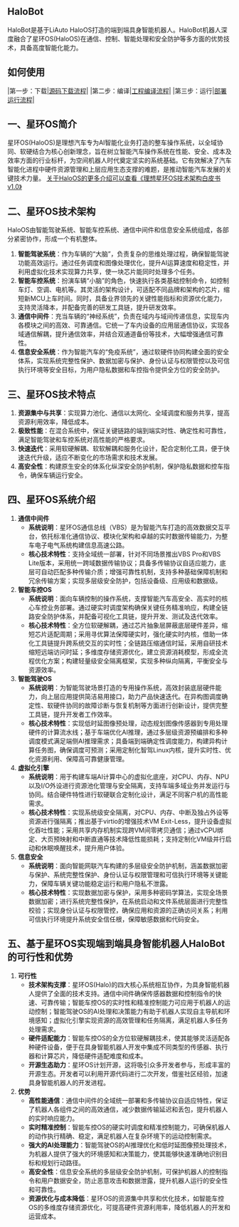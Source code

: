 ## HaloBot
HaloBot是基于LiAuto HaloOS打造的端到端具身智能机器人。HaloBot机器人深度融合了星环OS(HaloOS)在通信、控制、智能处理和安全防护等多方面的优势技术，具备高度智能化能力。

## 如何使用

|第一步：下载|[源码下载流程](quick_start/01_downloading.md)|
|第二步：编译|[工程编译流程](quick_start/02_compiling.md)|
|第三步：运行|[部署运行流程](quick_start/03_running.md)|


## 一、星环OS简介
星环OS(HaloOS)是理想汽车专为AI智能化业务打造的整车操作系统，以全域协同、软硬结合为核心创新理念，旨在树立智能汽车操作系统在性能、安全、成本及效率方面的行业标杆，为空间机器人时代奠定坚实的系统基础。它有效解决了汽车智能化进程中硬件资源管理和上层应用生态支撑的难题，是推动智能汽车发展的关键技术力量。
[关于HaloOS的更多介绍可以查看《理想星环OS技术架构白皮书v1.0》](docs/理想星环OS技术架构白皮书v1.0.pdf)

## 二、星环OS技术架构
HaloOS由智能驾驶系统、智能车控系统、通信中间件和信息安全系统组成，各部分紧密协作，形成一个有机整体。
1. **智能驾驶系统**：作为车辆的“大脑”，负责复杂的思维处理过程，确保智能驾驶功能高效运行。通过任务调度和图像处理优化，提升AI运算速度和稳定性，并利用虚拟化技术实现算力共享，使一块芯片能同时处理多个任务。
2. **智能车控系统**：扮演车辆“小脑”的角色，快速执行各类基础控制命令，如控制车灯、空调、电机等。其灵活的架构设计，可适配不同品牌和架构的芯片，缩短新MCU上车时间。同时，具备业界领先的关键性能指标和资源优化能力，支持灵活降本，并配备完善的研发工具链，提升研发效率。
3. **通信中间件**：充当车辆的“神经系统”，负责在域内与域间传递信息，实现车内各模块之间的高效、可靠通信。它统一了车内设备的应用层通信协议，实现各域通信解耦，提升通信效率，并结合双通道备份等技术，大幅增强通信可靠性。
4. **信息安全系统**：作为智能汽车的“免疫系统”，通过软硬件协同构建全面的安全体系，实现系统完整性保护、数据加密与保护、身份认证与权限管控以及可信执行环境等安全目标，为用户隐私数据和车控指令提供全方位的安全防护。

## 三、星环OS技术特点
1. **资源集中与共享**：实现算力池化、通信以太网化、全域调度和服务共享，提高资源利用效率，降低成本。
2. **极致性能**：在混合系统中，保证关键链路的端到端实时性、确定性和可靠性，满足智能驾驶和车控系统对高性能的严格要求。
3. **快速迭代**：采用软硬解耦、软软解耦和服务化设计，配合定制化工具，便于快速迭代升级，适应不断变化的市场需求和技术发展。
4. **高安全性**：构建原生安全的体系化纵深安全防护机制，保护隐私数据和控车指令，确保车辆运行安全。

## 四、星环OS系统介绍
1. **通信中间件**
    - **系统说明**：星环OS通信总线（VBS）是为智能汽车打造的高效数据交互平台，依托标准化通信协议、模块化架构和卓越的实时数据传输能力，为整车电子电气系统构建信息高速公路。
    - **核心技术特性**：支持全域统一部署，针对不同场景推出VBS Pro和VBS Lite版本，采用统一跨域数据传输协议；具备多传输协议自适应能力，底层可自动匹配多种传输介质；增强可靠性机制，支持多种基础保障机制和冗余传输方案；实现多层级安全防护，包括设备级、应用级和数据级。
2. **智能车控OS**
    - **系统说明**：面向车辆控制的操作系统，支撑智能汽车高安全、高实时的核心车控业务部署。通过硬实时调度架构确保关键任务精准响应，构建全链路安全防护体系，并配备可视化工具链，提升开发、测试及迭代效率。
    - **核心技术特性**：全方位软硬解耦，通过芯片抽象层屏蔽底层硬件差异，缩短芯片适配周期；采用寻优算法保障硬实时，强化硬实时内核，借助一体化工具链提升跨系统交互的实时性；全链路压缩通信时延，采用自研技术缩短远端访问时延；多维度存储资源优化，建立资源消耗模型，形成全流程优化方案；构建轻量级安全隔离框架，实现多种纵向隔离，平衡安全与资源效率。
3. **智能驾驶OS**
    - **系统说明**：为智能驾驶场景打造的专用操作系统，高效封装底层硬件能力，向上层应用提供简洁易用接口，助力产品快速迭代。在异构图调度确定性、软硬件协同的故障诊断与恢复机制等方面进行创新设计，提供完整工具链，提升开发者工作效率。
    - **核心技术特性**：实现低时延图像预处理，动态规划图像传感器到专用处理硬件的计算流水线；基于车端优化AI推理，通过多层级资源预编排和多种调度模式满足端侧AI推理需求；具备端到端确定性调度能力，构建异构计算任务图，确保调度可预测；采用定制化智驾Linux内核，提升实时性、优化资源利用、保障高可靠健康管理。
4. **虚拟化引擎**
    - **系统说明**：用于构建车端AI计算中心的虚拟化底座，对CPU、内存、NPU以及I/O外设进行资源池化管理与安全隔离，支持车端多域业务并发运行与协同。结合硬件特性进行软硬联合定制化设计，满足不同客户机的高性能需求。
    - **核心技术特性**：实现系统级安全隔离，对CPU、内存、中断及独占外设等资源进行强隔离；推出基于virtio的增强技术VM Exit-Less，提升设备虚拟化吞吐性能；采用共享内存机制实现跨VM间零拷贝通信；通过vCPU绑定、大页预映射和中断直通等技术降低性能损耗；支持定制化VM级并行启动和休眠唤醒技术，提升用户体验。
5. **信息安全**
    - **系统说明**：面向智能网联汽车构建的多层级安全防护机制，涵盖数据加密与保护、系统完整性保护、身份认证与权限管理和可信执行环境等关键能力，保障车辆关键功能稳定运行和用户隐私不泄露。
    - **核心技术特性**：实现数据加密与保护，采用多种密码学算法，实现全场景数据加密；进行系统完整性保护，在系统启动和文件系统层面进行完整性校验；实现身份认证与权限管控，确保应用和资源的正确访问关系；利用可信执行环境提升系统安全信任根，保障敏感数据和代码安全。

## 五、基于星环OS实现端到端具身智能机器人HaloBot的可行性和优势
1. **可行性**
    - **技术架构支撑**：星环OS(Halo)的四大核心系统相互协作，为具身智能机器人提供了全面的技术支持。通信中间件确保传感器数据和控制指令的快速、可靠传输；智能车控OS的实时性和精准控制能力可应用于机器人的运动控制；智能驾驶OS的AI处理和决策能力有助于机器人实现自主导航和环境感知；虚拟化引擎实现资源的高效管理和任务隔离，满足机器人多任务处理需求。
    - **硬件适配能力**：智能车控OS的全方位软硬解耦技术，使其能够灵活适配各种硬件设备，便于在具身智能机器人开发中集成不同类型的传感器、执行器和计算芯片，降低硬件适配难度和成本。
    - **开源生态助力**：星环OS计划开源，这将吸引众多开发者参与，形成丰富的开源生态。开发者可以利用开源代码进行二次开发，借鉴社区经验，加速具身智能机器人的开发进程。
2. **优势**
    - **高性能通信**：通信中间件的全域统一部署和多传输协议自适应特性，保证了机器人各组件之间的高效通信，减少数据传输延迟和丢包，提升机器人的实时响应能力。
    - **实时精准控制**：智能车控OS的硬实时调度和精准控制能力，可确保机器人的动作执行精确、稳定，满足机器人在复杂环境下的运动控制需求。
    - **强大的AI处理能力**：智能驾驶OS的AI推理优化和低时延图像预处理技术，为机器人提供了强大的环境感知和决策能力，使其能够快速准确地识别目标和规划行动路径。
    - **高安全性**：信息安全系统的多层级安全防护机制，可保护机器人的控制指令和用户数据安全，防止恶意攻击和数据泄露，提升机器人运行的安全性和可靠性。
    - **资源优化与成本降低**：星环OS的资源集中共享和优化技术，如智能车控OS的多维度存储资源优化，可提高硬件资源利用率，降低机器人的开发和运营成本。 